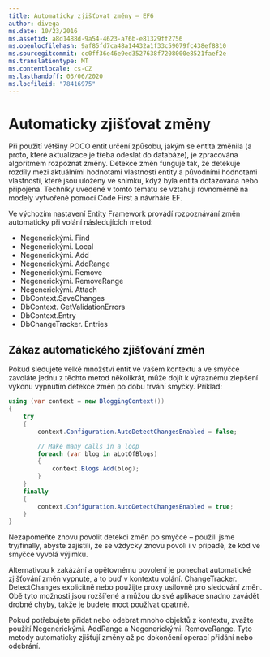 ```yaml
---
title: Automaticky zjišťovat změny – EF6
author: divega
ms.date: 10/23/2016
ms.assetid: a8d1488d-9a54-4623-a76b-e81329ff2756
ms.openlocfilehash: 9af85fd7ca48a14432a1f33c59079fc438ef8810
ms.sourcegitcommit: cc0ff36e46e9ed3527638f7208000e8521faef2e
ms.translationtype: MT
ms.contentlocale: cs-CZ
ms.lasthandoff: 03/06/2020
ms.locfileid: "78416975"
---
```

# <a name="automatic-detect-changes"></a>Automaticky zjišťovat změny
Při použití většiny POCO entit určení způsobu, jakým se entita změnila (a proto, které aktualizace je třeba odeslat do databáze), je zpracována algoritmem rozpoznat změny. Detekce změn funguje tak, že detekuje rozdíly mezi aktuálními hodnotami vlastností entity a původními hodnotami vlastností, které jsou uloženy ve snímku, když byla entita dotazována nebo připojena. Techniky uvedené v tomto tématu se vztahují rovnoměrně na modely vytvořené pomocí Code First a návrháře EF.  

Ve výchozím nastavení Entity Framework provádí rozpoznávání změn automaticky při volání následujících metod:  

- Negenerickými. Find  
- Negenerickými. Local  
- Negenerickými. Add  
- Negenerickými. AddRange
- Negenerickými. Remove  
- Negenerickými. RemoveRange
- Negenerickými. Attach  
- DbContext.SaveChanges  
- DbContext. GetValidationErrors  
- DbContext.Entry  
- DbChangeTracker. Entries  

## <a name="disabling-automatic-detection-of-changes"></a>Zákaz automatického zjišťování změn  

Pokud sledujete velké množství entit ve vašem kontextu a ve smyčce zavoláte jednu z těchto metod několikrát, může dojít k výraznému zlepšení výkonu vypnutím detekce změn po dobu trvání smyčky. Příklad:  

``` csharp
using (var context = new BloggingContext())
{
    try
    {
        context.Configuration.AutoDetectChangesEnabled = false;

        // Make many calls in a loop
        foreach (var blog in aLotOfBlogs)
        {
            context.Blogs.Add(blog);
        }
    }
    finally
    {
        context.Configuration.AutoDetectChangesEnabled = true;
    }
}
```  

Nezapomeňte znovu povolit detekci změn po smyčce – použili jsme try/finally, abyste zajistili, že se vždycky znovu povolí i v případě, že kód ve smyčce vyvolá výjimku.  

Alternativou k zakázání a opětovnému povolení je ponechat automatické zjišťování změn vypnuté, a to buď v kontextu volání. ChangeTracker. DetectChanges explicitně nebo použijte proxy usilovně pro sledování změn. Obě tyto možnosti jsou rozšířené a můžou do své aplikace snadno zavádět drobné chyby, takže je budete moct používat opatrně.  

Pokud potřebujete přidat nebo odebrat mnoho objektů z kontextu, zvažte použití Negenerickými. AddRange a Negenerickými. RemoveRange. Tyto metody automaticky zjišťují změny až po dokončení operací přidání nebo odebrání. 
